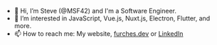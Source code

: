 - 👋 Hi, I’m Steve (@MSF42) and I'm a Software Engineer.
- 👀 I’m interested in JavaScript, Vue.js, Nuxt.js, Electron, Flutter, and more.
- 📫 How to reach me: My website, [furches.dev](http://www.furches.dev) or [LinkedIn](https://www.linkedin.com/in/stevefurches/)

<!-- 💞️ I’m looking to collaborate on -->
